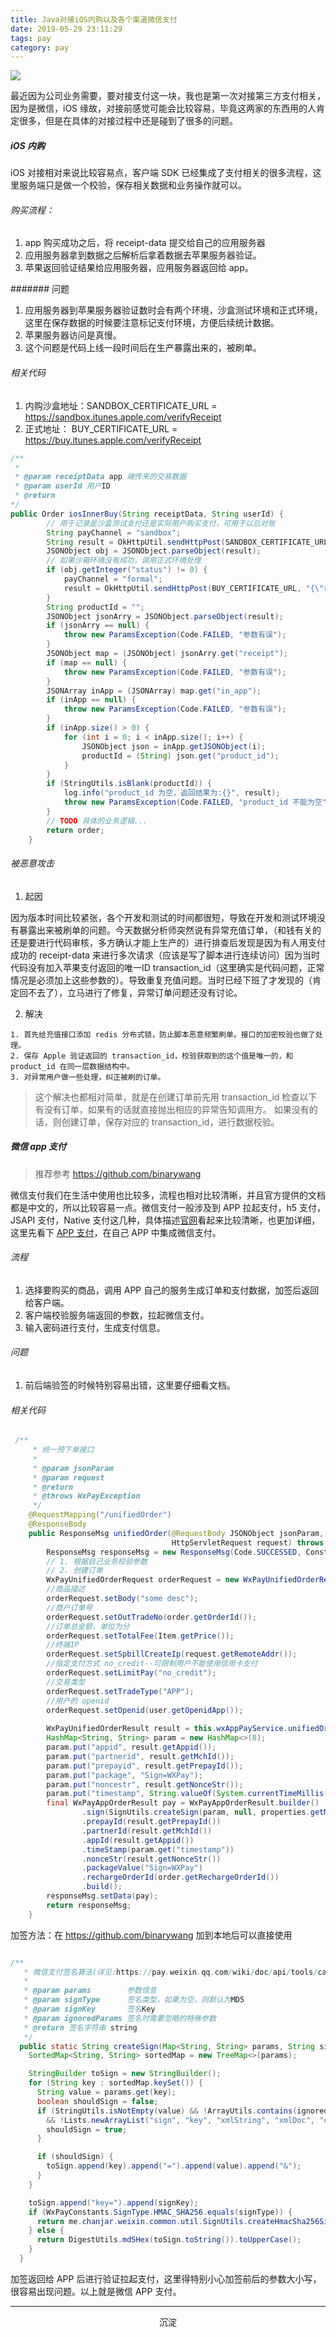 ```yaml
---
title: Java对接iOS内购以及各个渠道微信支付
date: 2019-05-29 23:11:29
tags: pay
category: pay 
---
```


![](jvm-Java对接iOS内购以及各个渠道微信支付/pay.png)

最近因为公司业务需要，要对接支付这一块，我也是第一次对接第三方支付相关，因为是微信，iOS 缘故，对接前感觉可能会比较容易，毕竟这两家的东西用的人肯定很多，但是在具体的对接过程中还是碰到了很多的问题。

<!-- more -->

##### iOS 内购

iOS 对接相对来说比较容易点，客户端 SDK 已经集成了支付相关的很多流程，这里服务端只是做一个校验，保存相关数据和业务操作就可以。

###### 购买流程：

1. app 购买成功之后，将 receipt-data 提交给自己的应用服务器
2. 应用服务器拿到数据之后解析后拿着数据去苹果服务器验证。
3. 苹果返回验证结果给应用服务器，应用服务器返回给 app。

####### 问题

1. 应用服务器到苹果服务器验证数时会有两个环境，沙盒测试环境和正式环境，这里在保存数据的时候要注意标记支付环境，方便后续统计数据。
2. 苹果服务器访问是真慢。
3. 这个问题是代码上线一段时间后在生产暴露出来的，被刷单。

###### 相关代码

> 
1. 内购沙盒地址：SANDBOX_CERTIFICATE_URL = https://sandbox.itunes.apple.com/verifyReceipt
2. 正式地址：    BUY_CERTIFICATE_URL = https://buy.itunes.apple.com/verifyReceipt

``` java
/**
 * 
 * @param receiptData app 端传来的交易数据
 * @param userId 用户ID
 * @return 
*/
public Order iosInnerBuy(String receiptData, String userId) {
        // 用于记录是沙盒测试支付还是实际用户购买支付，可用于以后对账
        String payChannel = "sandbox";
        String result = OkHttpUtil.sendHttpPost(SANDBOX_CERTIFICATE_URL, "{\"receipt-data\":\"" + receiptData + "\"}");
        JSONObject obj = JSONObject.parseObject(result);
        // 如果沙箱环境没有成功，调用正式环境处理
        if (obj.getInteger("status") != 0) {
            payChannel = "formal";
            result = OkHttpUtil.sendHttpPost(BUY_CERTIFICATE_URL, "{\"receipt-data\":\"" + receiptData + "\"}");
        }
        String productId = "";
        JSONObject jsonArry = JSONObject.parseObject(result);
        if (jsonArry == null) {
            throw new ParamsException(Code.FAILED, "参数有误");
        }
        JSONObject map = (JSONObject) jsonArry.get("receipt");
        if (map == null) {
            throw new ParamsException(Code.FAILED, "参数有误");
        }
        JSONArray inApp = (JSONArray) map.get("in_app");
        if (inApp == null) {
            throw new ParamsException(Code.FAILED, "参数有误");
        }
        if (inApp.size() > 0) {
            for (int i = 0; i < inApp.size(); i++) {
                JSONObject json = inApp.getJSONObject(i);
                productId = (String) json.get("product_id");
            }
        }
        if (StringUtils.isBlank(productId)) {
            log.info("product_id 为空，返回结果为:{}", result);
            throw new ParamsException(Code.FAILED, "product_id 不能为空");
        }
        // TODO 具体的业务逻辑...
        return order;
    }

```

###### 被恶意攻击
1. 起因

因为版本时间比较紧张，各个开发和测试的时间都很短，导致在开发和测试环境没有暴露出来被刷单的问题。今天数据分析师突然说有异常充值订单，（和钱有关的还是要进行代码审核，多方确认才能上生产的）进行排查后发现是因为有人用支付成功的 receipt-data 来进行多次请求（应该是写了脚本进行连续访问）因为当时代码没有加入苹果支付返回的唯一ID transaction_id（这里确实是代码问题，正常情况是必须加上这些参数的）。导致重复充值问题。当时已经下班了才发现的（肯定回不去了），立马进行了修复，异常订单问题还没有讨论。

2. 解决

```
1. 首先给充值接口添加 redis 分布式锁，防止脚本恶意频繁刷单。接口的加密校验也做了处理。
2. 保存 Apple 验证返回的 transaction_id，校验获取到的这个值是唯一的，和 product_id 在同一层数据结构中。
3. 对异常用户做一些处理，纠正被刷的订单。
```

> 这个解决也都相对简单，就是在创建订单前先用 transaction_id 检查以下有没有订单，如果有的话就直接抛出相应的异常告知调用方。
> 如果没有的话，则创建订单，保存对应的 transaction_id，进行数据校验。

##### 微信 app 支付

> 推荐参考 https://github.com/binarywang

微信支付我们在生活中使用也比较多，流程也相对比较清晰，并且官方提供的文档都是中文的，所以比较容易一点。微信支付一般涉及到 APP 拉起支付，h5 支付，JSAPI 支付，Native 支付这几种，具体描述[官网](https://pay.weixin.qq.com/wiki/doc/api/index.html)看起来比较清晰，也更加详细，这里先看下 [APP 支付](https://pay.weixin.qq.com/wiki/doc/api/app/app.php?chapter=8_1)，在自己 APP 中集成微信支付。

###### 流程

1. 选择要购买的商品，调用 APP 自己的服务生成订单和支付数据，加签后返回给客户端。
2. 客户端校验服务端返回的参数，拉起微信支付。
3. 输入密码进行支付，生成支付信息。

###### 问题

1. 前后端验签的时候特别容易出错，这里要仔细看文档。

###### 相关代码

``` java
 /**
     * 统一预下单接口
     *
     * @param jsonParam
     * @param request
     * @return
     * @throws WxPayException
     */
    @RequestMapping("/unifiedOrder")
    @ResponseBody
    public ResponseMsg unifiedOrder(@RequestBody JSONObject jsonParam,
                                    HttpServletRequest request) throws WxPayException {
        ResponseMsg responseMsg = new ResponseMsg(Code.SUCCESSED, Constants.SUCCESS);
        // 1. 根据自己业务校验参数
        // 2. 创建订单
        WxPayUnifiedOrderRequest orderRequest = new WxPayUnifiedOrderRequest();
        //商品描述
        orderRequest.setBody("some desc");
        //商户订单号
        orderRequest.setOutTradeNo(order.getOrderId());
        //订单总金额，单位为分
        orderRequest.setTotalFee(Item.getPrice());
        //终端IP
        orderRequest.setSpbillCreateIp(request.getRemoteAddr());
        //指定支付方式 no_credit--可限制用户不能使用信用卡支付
        orderRequest.setLimitPay("no_credit");
        //交易类型
        orderRequest.setTradeType("APP");
        //用户的 openid
        orderRequest.setOpenid(user.getOpenidApp());
       
        WxPayUnifiedOrderResult result = this.wxAppPayService.unifiedOrder(orderRequest);
        HashMap<String, String> param = new HashMap<>(8);
        param.put("appid", result.getAppid());
        param.put("partnerid", result.getMchId());
        param.put("prepayid", result.getPrepayId());
        param.put("package", "Sign=WXPay");
        param.put("noncestr", result.getNonceStr());
        param.put("timestamp", String.valueOf(System.currentTimeMillis() / 1000));
        final WxPayAppOrderResult pay = WxPayAppOrderResult.builder()
                .sign(SignUtils.createSign(param, null, properties.getMchKey(), new String[]{}))
                .prepayId(result.getPrepayId())
                .partnerId(result.getMchId())
                .appId(result.getAppid())
                .timeStamp(param.get("timestamp"))
                .nonceStr(result.getNonceStr())
                .packageValue("Sign=WXPay")
                .rechargeOrderId(order.getRechargeOrderId())
                .build();
        responseMsg.setData(pay);
        return responseMsg;
    }

```
加签方法：在 https://github.com/binarywang 加到本地后可以直接使用
```java

/**
   * 微信支付签名算法(详见:https://pay.weixin.qq.com/wiki/doc/api/tools/cash_coupon.php?chapter=4_3).
   *
   * @param params        参数信息
   * @param signType      签名类型，如果为空，则默认为MD5
   * @param signKey       签名Key
   * @param ignoredParams 签名时需要忽略的特殊参数
   * @return 签名字符串 string
   */
  public static String createSign(Map<String, String> params, String signType, String signKey, String[] ignoredParams) {
    SortedMap<String, String> sortedMap = new TreeMap<>(params);

    StringBuilder toSign = new StringBuilder();
    for (String key : sortedMap.keySet()) {
      String value = params.get(key);
      boolean shouldSign = false;
      if (StringUtils.isNotEmpty(value) && !ArrayUtils.contains(ignoredParams, key)
        && !Lists.newArrayList("sign", "key", "xmlString", "xmlDoc", "couponList").contains(key)) {
        shouldSign = true;
      }

      if (shouldSign) {
        toSign.append(key).append("=").append(value).append("&");
      }
    }

    toSign.append("key=").append(signKey);
    if (WxPayConstants.SignType.HMAC_SHA256.equals(signType)) {
      return me.chanjar.weixin.common.util.SignUtils.createHmacSha256Sign(toSign.toString(), signKey);
    } else {
      return DigestUtils.md5Hex(toSign.toString()).toUpperCase();
    }
  }

```

加签返回给 APP 后进行验证拉起支付，这里得特别小心加签前后的参数大小写，很容易出现问题。以上就是微信 APP 支付。

***

<center>沉淀</center>

